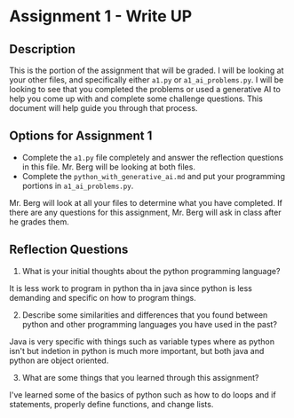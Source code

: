 # Assignment 1 - Write UP

## Description
This is the portion of the assignment that will be graded.  I will be looking at your other files, and specifically either `a1.py` or `a1_ai_problems.py`.  I will be looking to see that you completed the problems or used a generative AI to help you come up with and complete some challenge questions.  This document will help guide you through that process.

## Options for Assignment 1
- Complete the `a1.py` file completely and answer the reflection questions in this file.  Mr. Berg will be looking at both files.
- Complete the `python_with_generative_ai.md` and put your programming portions in `a1_ai_problems.py`.

Mr. Berg will look at all your files to determine what you have completed.  If there are any questions for this assignment, Mr. Berg will ask in class after he grades them.


## Reflection Questions

1. What is your initial thoughts about the python programming language?

It is less work to program in python tha in java since python is less demanding and specific on how to program things.

2. Describe some similarities and differences that you found between python and other programming languages you have used in the past?

Java is very specific with things such as variable types where as python isn't but indetion in python is much more important, but both java and python are object oriented.

3. What are some things that you learned through this assignment?

I've learned some of the basics of python such as how to do loops and if statements, properly define functions, and change lists.